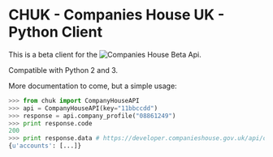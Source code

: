 # CHUK - Companies House UK - Python Client

This is a beta client for the ![Companies House](https://www.gov.uk/government/organisations/companies-house) Beta Api.

Compatible with Python 2 and 3.

More documentation to come, but a simple usage:

```python
>>> from chuk import CompanyHouseAPI
>>> api = CompanyHouseAPI(key="11bbccdd")
>>> response = api.company_profile("08861249")
>>> print response.code
200
>>> print response.data # https://developer.companieshouse.gov.uk/api/docs/company/company_number/companyProfile-resource.html
{u'accounts': [...]}
```
